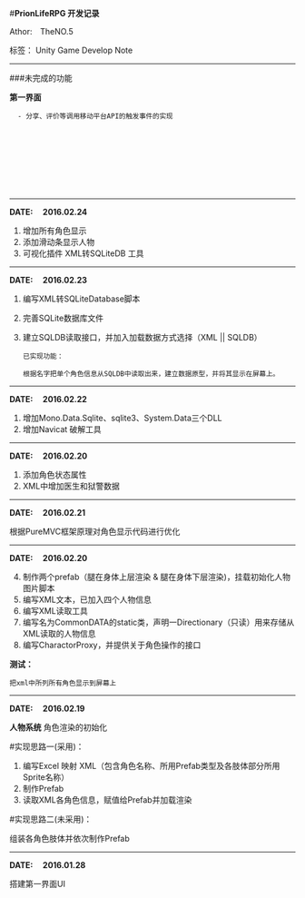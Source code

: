 #**PrionLifeRPG 开发记录**


Athor:&#8195;TheNO.5

标签： Unity Game Develop Note

----------
###未完成的功能

**第一界面**

	  - 分享、评价等调用移动平台API的触发事件的实现
	 
 
 &emsp;
 
 &emsp;
 
 &emsp;
 
 &emsp;

 ----------
**DATE: &emsp;2016.02.24** 

1. 增加所有角色显示
2. 添加滑动条显示人物
3. 可视化插件 XML转SQLiteDB 工具 

 ----------
**DATE: &emsp;2016.02.23**

 1. 编写XML转SQLiteDatabase脚本
 2. 完善SQLite数据库文件
 3. 建立SQLDB读取接口，并加入加载数据方式选择（XML || SQLDB）

        已实现功能：
        
        根据名字把单个角色信息从SQLDB中读取出来，建立数据原型，并将其显示在屏幕上。
 

	
----------
**DATE: &emsp;2016.02.22**

1. 增加Mono.Data.Sqlite、sqlite3、System.Data三个DLL
2. 增加Navicat 破解工具
	


----------


**DATE: &emsp;2016.02.20**

 1. 添加角色状态属性
 2. XML中增加医生和狱警数据

----------

 **DATE: &emsp;2016.02.21**
 

 根据PureMVC框架原理对角色显示代码进行优化
 


----------
**DATE: &emsp;2016.02.20**


 4. 制作两个prefab（腿在身体上层渲染 & 腿在身体下层渲染)，挂载初始化人物图片脚本
 5. 编写XML文本，已加入四个人物信息
 6. 编写XML读取工具
 7. 编写名为CommonDATA的static类，声明一Directionary（只读）用来存储从XML读取的人物信息
 8. 编写CharactorProxy，并提供关于角色操作的接口

**测试：**

	把xml中所列所有角色显示到屏幕上 
	
	
----------
**DATE: &emsp;2016.02.19**

**人物系统** 角色渲染的初始化

#实现思路一(采用)：

1. 编写Excel 映射 XML（包含角色名称、所用Prefab类型及各肢体部分所用Sprite名称）
2. 制作Prefab
3. 读取XML各角色信息，赋值给Prefab并加载渲染

#实现思路二(未采用)：

组装各角色肢体并依次制作Prefab

----------

**DATE: &emsp;2016.01.28**

搭建第一界面UI




 
